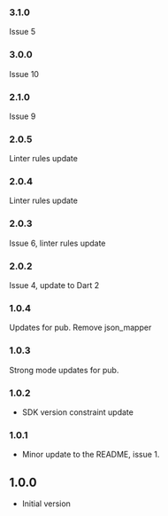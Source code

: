 ### 3.1.0
Issue 5

### 3.0.0
Issue 10

### 2.1.0
Issue 9

### 2.0.5
Linter rules update

### 2.0.4
Linter rules update

### 2.0.3
Issue 6, linter rules update

### 2.0.2

Issue 4, update to Dart 2

### 1.0.4
Updates for pub. Remove json_mapper

### 1.0.3
Strong mode updates for pub.

### 1.0.2

- SDK version constraint update

### 1.0.1

- Minor update to the README, issue 1.

## 1.0.0

- Initial version

